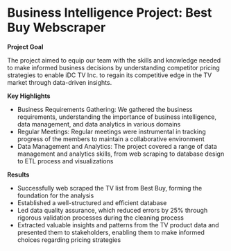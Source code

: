 # Business Intelligence Project: Best Buy Webscraper
**Project Goal**

The project aimed to equip our team with the skills and knowledge needed to make informed business decisions by understanding competitor pricing strategies to enable iDC TV Inc. to regain its competitive edge in the TV market through data-driven insights. 

**Key Highlights**
-	Business Requirements Gathering: We gathered the business requirements, understanding the importance of business intelligence, data management, and data analytics in various domains
-	Regular Meetings: Regular meetings were instrumental in tracking progress of the members to maintain a collaborative environment
-	Data Management and Analytics: The project covered a range of data management and analytics skills, from web scraping to database design to ETL process and visualizations 

**Results**
-	Successfully web scraped the TV list from Best Buy, forming the foundation for the analysis 
-	Established a well-structured and efficient database
-	Led data quality assurance, which reduced errors by 25% through rigorous validation processes during the cleaning process
-	Extracted valuable insights and patterns from the TV product data and presented them to stakeholders, enabling them to make informed choices regarding pricing strategies
